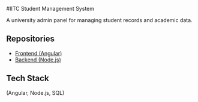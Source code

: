 #IITC Student Management System 

A university admin panel for managing student records and academic data.

## Repositories
- [Frontend (Angular)](https://github.com/manu5h/IITC-System-Frontend)
- [Backend (Node.js)](https://github.com/manu5h/IITC-Backend)


## Tech Stack
(Angular, Node.js, SQL)
